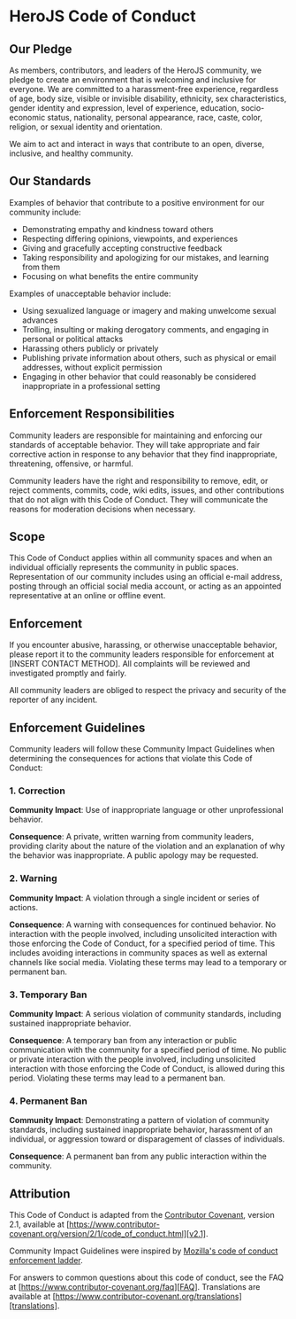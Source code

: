 # HeroJS Code of Conduct

## Our Pledge

As members, contributors, and leaders of the HeroJS community, we pledge to create an environment that is welcoming and inclusive for everyone. We are committed to a harassment-free experience, regardless of age, body size, visible or invisible disability, ethnicity, sex characteristics, gender identity and expression, level of experience, education, socio-economic status, nationality, personal appearance, race, caste, color, religion, or sexual identity and orientation.

We aim to act and interact in ways that contribute to an open, diverse, inclusive, and healthy community.

## Our Standards

Examples of behavior that contribute to a positive environment for our community include:

- Demonstrating empathy and kindness toward others
- Respecting differing opinions, viewpoints, and experiences
- Giving and gracefully accepting constructive feedback
- Taking responsibility and apologizing for our mistakes, and learning from them
- Focusing on what benefits the entire community

Examples of unacceptable behavior include:

- Using sexualized language or imagery and making unwelcome sexual advances
- Trolling, insulting or making derogatory comments, and engaging in personal or political attacks
- Harassing others publicly or privately
- Publishing private information about others, such as physical or email addresses, without explicit permission
- Engaging in other behavior that could reasonably be considered inappropriate in a professional setting

## Enforcement Responsibilities

Community leaders are responsible for maintaining and enforcing our standards of acceptable behavior. They will take appropriate and fair corrective action in response to any behavior that they find inappropriate, threatening, offensive, or harmful.

Community leaders have the right and responsibility to remove, edit, or reject comments, commits, code, wiki edits, issues, and other contributions that do not align with this Code of Conduct. They will communicate the reasons for moderation decisions when necessary.

## Scope

This Code of Conduct applies within all community spaces and when an individual officially represents the community in public spaces. Representation of our community includes using an official e-mail address, posting through an official social media account, or acting as an appointed representative at an online or offline event.

## Enforcement

If you encounter abusive, harassing, or otherwise unacceptable behavior, please report it to the community leaders responsible for enforcement at [INSERT CONTACT METHOD]. All complaints will be reviewed and investigated promptly and fairly.

All community leaders are obliged to respect the privacy and security of the reporter of any incident.

## Enforcement Guidelines

Community leaders will follow these Community Impact Guidelines when determining the consequences for actions that violate this Code of Conduct:

### 1. Correction

**Community Impact**: Use of inappropriate language or other unprofessional behavior.

**Consequence**: A private, written warning from community leaders, providing clarity about the nature of the violation and an explanation of why the behavior was inappropriate. A public apology may be requested.

### 2. Warning

**Community Impact**: A violation through a single incident or series of actions.

**Consequence**: A warning with consequences for continued behavior. No interaction with the people involved, including unsolicited interaction with those enforcing the Code of Conduct, for a specified period of time. This includes avoiding interactions in community spaces as well as external channels like social media. Violating these terms may lead to a temporary or permanent ban.

### 3. Temporary Ban

**Community Impact**: A serious violation of community standards, including sustained inappropriate behavior.

**Consequence**: A temporary ban from any interaction or public communication with the community for a specified period of time. No public or private interaction with the people involved, including unsolicited interaction with those enforcing the Code of Conduct, is allowed during this period. Violating these terms may lead to a permanent ban.

### 4. Permanent Ban

**Community Impact**: Demonstrating a pattern of violation of community standards, including sustained inappropriate behavior, harassment of an individual, or aggression toward or disparagement of classes of individuals.

**Consequence**: A permanent ban from any public interaction within the community.

## Attribution

This Code of Conduct is adapted from the [Contributor Covenant][homepage], version 2.1, available at [https://www.contributor-covenant.org/version/2/1/code_of_conduct.html][v2.1].

Community Impact Guidelines were inspired by [Mozilla's code of conduct enforcement ladder][Mozilla CoC].

For answers to common questions about this code of conduct, see the FAQ at [https://www.contributor-covenant.org/faq][FAQ]. Translations are available at [https://www.contributor-covenant.org/translations][translations].

[homepage]: https://www.contributor-covenant.org
[v2.1]: https://www.contributor-covenant.org/version/2/1/code_of_conduct.html
[Mozilla CoC]: https://github.com/mozilla/diversity
[FAQ]: https://www.contributor-covenant.org/faq
[translations]: https://www.contributor-covenant.org/translations
